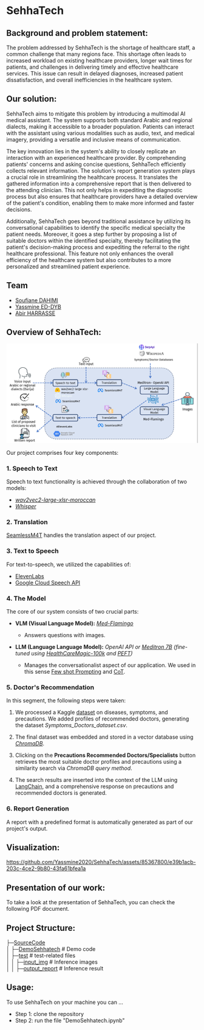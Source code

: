 
# SehhaTech

## Background and problem statement:

The problem addressed by SehhaTech is the shortage of healthcare staff, a common challenge that many regions face. This shortage often leads to increased workload on existing healthcare providers, longer wait times for patients, and challenges in delivering timely and effective healthcare services. This issue can result in delayed diagnoses, increased patient dissatisfaction, and overall inefficiencies in the healthcare system.

## Our solution:

SehhaTech aims to mitigate this problem by introducing a multimodal AI medical assistant. The system supports both standard Arabic and regional dialects, making it accessible to a broader population. Patients can interact with the assistant using various modalities such as audio, text, and medical imagery, providing a versatile and inclusive means of communication.

The key innovation lies in the system's ability to closely replicate an interaction with an experienced healthcare provider. By comprehending patients' concerns and asking concise questions, SehhaTech efficiently collects relevant information. The solution's report generation system plays a crucial role in streamlining the healthcare process. It translates the gathered information into a comprehensive report that is then delivered to the attending clinician. This not only helps in expediting the diagnostic process but also ensures that healthcare providers have a detailed overview of the patient's condition, enabling them to make more informed and faster decisions.

Additionally, SehhaTech goes beyond traditional assistance by utilizing its conversational capabilities to identify the specific medical specialty the patient needs. Moreover, it goes a step further by proposing a list of suitable doctors within the identified specialty, thereby facilitating the patient's decision-making process and expediting the referral to the right healthcare professional. This feature not only enhances the overall efficiency of the healthcare system but also contributes to a more personalized and streamlined patient experience.
## Team

-  [Soufiane DAHIMI](https://www.linkedin.com/in/soufiane-dahimi/)
-  [Yassmine ED-DYB](https://www.linkedin.com/in/yassmineeddyb/)
-  [Abir HARRASSE](https://www.linkedin.com/in/abir-harrasse-a5120b20a/)

## Overview of SehhaTech:

<p align="center">
  <img src="overview.png" alt="System's Architecture">
</p>

Our project comprises four key components:

### 1. Speech to Text

Speech to text functionality is achieved through the collaboration of two models:

- *[wav2vec2-large-xlsr-moroccan](https://huggingface.co/othrif/wav2vec2-large-xlsr-moroccan)*
- *[Whisper](https://github.com/openai/whisper)*

### 2. Translation

[SeamlessM4T](https://ai.meta.com/blog/seamless-m4t/) handles the translation aspect of our project.

### 3. Text to Speech

For text-to-speech, we utilized the capabilities of:

- [ElevenLabs](https://elevenlabs.io/)
- [Google Cloud Speech API](https://cloud.google.com/speech-to-text/docs/reference/rest)

### 4. The Model

The core of our system consists of two crucial parts:

- **VLM (Visual Language Model):** *[Med-Flamingo](https://github.com/snap-stanford/med-flamingo)*
  - Answers questions with images.

- **LLM (Language Language Model):** *OpenAI API or [Meditron 7B](https://github.com/epfLLM/meditron?tab=readme-ov-file) (fine-tuned using [HealthCareMagic-100k](https://drive.google.com/file/d/1lyfqIwlLSClhgrCutWuEe_IACNq6XNUt/view) and [PEFT](https://github.com/huggingface/peft))*
  - Manages the conversationalist aspect of our application. We used in this sense [Few shot Prompting](https://promptengineering.org/master-prompting-concepts-zero-shot-and-few-shot-prompting/#:~:text=What%20is%20Few%2DShot%20Prompting,examples%20of%20input%2Doutput%20pairs) and [CoT](https://cobusgreyling.medium.com/chain-of-thought-prompting-in-llms-1077164edf97).

### 5. Doctor's Recommendation

In this segment, the following steps were taken:

1. We processed a Kaggle [dataset](https://www.kaggle.com/datasets/itachi9604/disease-symptom-description-dataset?select=symptom_Description.csv) on diseases, symptoms, and precautions. We added profiles of recommended doctors, generating the dataset *Symptoms_Doctors_dataset.csv*.

2. The final dataset was embedded and stored in a vector database using *[ChromaDB](https://github.com/chroma-core/chroma)*.

3. Clicking on the **Precautions Recommended Doctors/Specialists** button retrieves the most suitable doctor profiles and precautions using a similarity search via *ChromaDB query method*.

4. The search results are inserted into the context of the LLM using [LangChain](https://python.langchain.com/docs/get_started/introduction), and a comprehensive response on precautions and recommended doctors is generated.

### 6. Report Generation

A report with a predefined format is automatically generated as part of our project's output.

 

## Visualization:

https://github.com/Yassmine2020/SehhaTech/assets/85367800/e39b1acb-203c-4ce2-9b80-43fa61bfea1a

## Presentation of our work:
To take a look at the presentation of SehhaTech, you can check the following PDF document.

## Project Structure:

 ├─[SourceCode](Source%20Code)<br>
 │ ├─[DemoSehhatech](Source%20Code/DemoSehhatech.ipynb)   # Demo code <br>
 │ ├─[test](Source%20Code/test)  # test-related files <br>
 │ │ ├─[input_img](Source%20Code/test/input_img)   # Inference images <br>
 │ │ ├─[output_report](Source%20Code/test/output_report)   # Inference result <br>

## Usage:

To use SehhaTech on your machine you can …

  - Step 1: clone the repository
  - Step 2: run the file "DemoSehhatech.ipynb"
